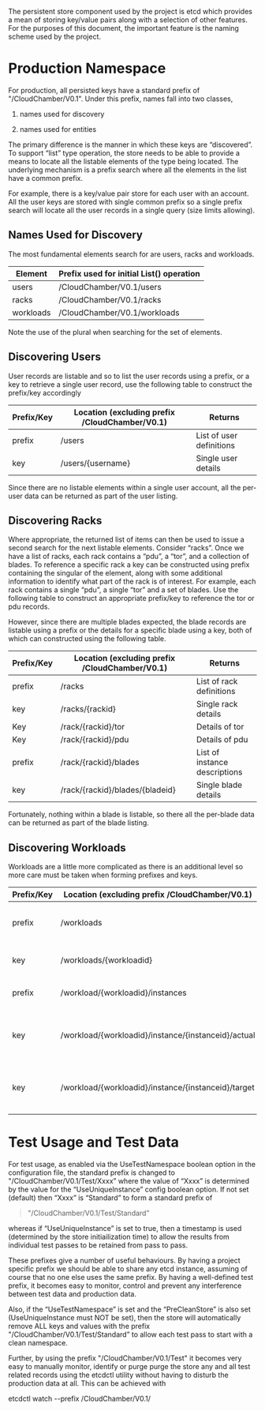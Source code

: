 The persistent store component used by the project is etcd which
provides a mean of storing key/value pairs along with a selection of
other features. For the purposes of this document, the important feature
is the naming scheme used by the project.

# Production Namespace

For production, all persisted keys have a standard prefix of
"/CloudChamber/V0.1". Under this prefix, names fall into two classes,

1.  names used for discovery

2.  names used for entities

The primary difference is the manner in which these keys are
“discovered”. To support “list” type operation, the store needs to
be able to provide a means to locate all the listable elements of the
type being located. The underlying mechanism is a prefix search where
all the elements in the list have a common prefix.

For example, there is a key/value pair store for each user with an
account. All the user keys are stored with single common prefix so a
single prefix search will locate all the user records in a single query
(size limits allowing).

## Names Used for Discovery

The most fundamental elements search for are users, racks and workloads.

| Element   | Prefix used for initial List() operation |
| --------- | ---------------------------------------- |
| users     | /CloudChamber/V0.1/users                 |
| racks     | /CloudChamber/V0.1/racks                 |
| workloads | /CloudChamber/V0.1/workloads             |

Note the use of the plural when searching for the set of elements.

## Discovering Users

User records are listable and so to list the user records using a
prefix, or a key to retrieve a single user record, use the following
table to construct the prefix/key accordingly

| Prefix/Key | Location (excluding prefix /CloudChamber/V0.1) | Returns                  |
| ---------- | ---------------------------------------------- | ------------------------ |
| prefix     | /users                                         | List of user definitions |
| key        | /users/{username}                              | Single user details      |

Since there are no listable elements within a single user account, all
the per-user data can be returned as part of the user listing.

## Discovering Racks

Where appropriate, the returned list of items can then be used to issue
a second search for the next listable elements. Consider “racks”. Once
we have a list of racks, each rack contains a “pdu”, a “tor”, and a
collection of blades. To reference a specific rack a key can be
constructed using prefix containing the singular of the element, along
with some additional information to identify what part of the rack is of
interest. For example, each rack contains a single “pdu”, a single “tor”
and a set of blades. Use the following table to construct an appropriate
prefix/key to reference the tor or pdu records.

However, since there are multiple blades expected, the blade records are
listable using a prefix or the details for a specific blade using a key,
both of which can constructed using the following table.

| Prefix/Key | Location (excluding prefix /CloudChamber/V0.1) | Returns                       |
| ---------- | ---------------------------------------------- | ----------------------------- |
| prefix     | /racks                                         | List of rack definitions      |
| key        | /racks/{rackid}                                | Single rack details           |
| Key        | /rack/{rackid}/tor                             | Details of tor                |
| Key        | /rack/{rackid}/pdu                             | Details of pdu                |
| prefix     | /rack/{rackid}/blades                          | List of instance descriptions |
| key        | /rack/{rackid}/blades/{bladeid}                | Single blade details          |

Fortunately, nothing within a blade is listable, so there all the
per-blade data can be returned as part of the blade listing.

## Discovering Workloads

Workloads are a little more complicated as there is an additional level
so more care must be taken when forming prefixes and keys.

| Prefix/Key | Location (excluding prefix /CloudChamber/V0.1)      | Returns                                                 |
| ---------- | --------------------------------------------------- | ------------------------------------------------------- |
| prefix     | /workloads                                          | List of workload named definitions                      |
| key        | /workloads/{workloadid}                             | Single workload definition                              |
| prefix     | /workload/{workloadid}/instances                    | List of instance descriptions                           |
| key        | /workload/{workloadid}/instance/{instanceid}/actual | Actual state for specific instance of specific workload |
| key        | /workload/{workloadid}/instance/{instanceid}/target | target state for specific instance of specific workload |

# Test Usage and Test Data

For test usage, as enabled via the UseTestNamespace boolean option in
the configuration file, the standard prefix is changed to
"/CloudChamber/V0.1/Test/Xxxx” where the value of “Xxxx” is determined
by the value for the “UseUniqueInstance” config boolean option. If not
set (default) then “Xxxx” is “Standard” to form a standard prefix of

> "/CloudChamber/V0.1/Test/Standard”

whereas if “UseUniqueInstance” is set to true, then a timestamp is used
(determined by the store initiailization time) to allow the results from
individual test passes to be retained from pass to pass.

These prefixes give a number of useful behaviours. By having a project
specific prefix we should be able to share any etcd instance, assuming
of course that no one else uses the same prefix. By having a
well-defined test prefix, it becomes easy to monitor, control and
prevent any interference between test data and production data.

Also, if the “UseTestNamespace” is set and the “PreCleanStore” is also
set (UseUniqueInstance must NOT be set), then the store will
automatically remove ALL keys and values with the prefix
"/CloudChamber/V0.1/Test/Standard” to allow each test pass to start with
a clean namespace.

Further, by using the prefix "/CloudChamber/V0.1/Test" it becomes very
easy to manually monitor, identify or purge purge the store any and all
test related records using the etcdctl utility without having to disturb
the production data at all. This can be achieved with

etcdctl watch --prefix /CloudChamber/V0.1/
